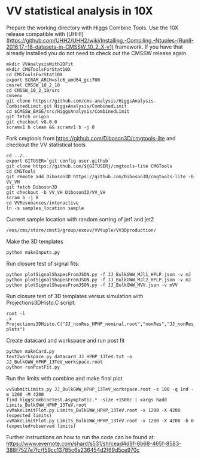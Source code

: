 # VV statistical analysis in 10X

Prepare the working directory with Higgs Combine Tools. Use the 10X release compatible with [UHH!](https://github.com/UHH2/UHH2/wiki/Installing,-Compiling,-Ntuples-(RunII-2016,17,-18-datasets-in-CMSSW_10_2_X-v1) framework. If you have that already installed you do
not need to check out the CMSSW release again.

```
mkdir VVAnalysisWith2DFit
mkdir CMGToolsForStat10X
cd CMGToolsForStat10X
export SCRAM_ARCH=slc6_amd64_gcc700
cmsrel CMSSW_10_2_10
cd CMSSW_10_2_10/src
cmsenv
git clone https://github.com/cms-analysis/HiggsAnalysis-CombinedLimit.git HiggsAnalysis/CombinedLimit
cd $CMSSW_BASE/src/HiggsAnalysis/CombinedLimit
git fetch origin
git checkout v8.0.0
scramv1 b clean && scramv1 b -j 8
```

Fork cmgtools from https://github.com/Diboson3D/cmgtools-lite and checkout the VV statistical tools

```
cd ../..
export GITUSER=`git config user.github`
git clone https://github.com/${GITUSER}/cmgtools-lite CMGTools
cd CMGTools
git remote add Diboson3D https://github.com/Diboson3D/cmgtools-lite -b VV_VH
git fetch Diboson3D
git checkout -b VV_VH Diboson3D/VV_VH
scram b -j 8
cd VVResonances/interactive
ln -s samples_location sample
```

Current sample location with random sorting of jet1 and jet2

```
/eos/cms/store/cmst3/group/exovv/VVtuple/VV3Dproduction/
```

Make the 3D templates
 
```
python makeInputs.py
```

Run closure test of signal fits:

```
python plotSignalShapesFromJSON.py -f JJ_BulkGWW_MJl1_HPLP.json -v mJ
python plotSignalShapesFromJSON.py -f JJ_BulkGWW_MJl2_HPLP.json -v mJ
python plotSignalShapesFromJSON.py -f JJ_BulkGWW_MVV.json -v mVV
```

Run closure test of 3D templates versus simulation with Projections3DHisto.C script:

```
root -l
.x  Projections3DHisto.C("JJ_nonRes_HPHP_nominal.root","nonRes","JJ_nonRes_2D_HPHP.root","histo","control-plots")
```

Create datacard and workspace and run post fit

```
python makeCard.py
text2workspace.py datacard_JJ_HPHP_13TeV.txt -o JJ_BulkGWW_HPHP_13TeV_workspace.root
python runPostFit.py
```

Run the limits with combine and make final plot

```
vvSubmitLimits.py JJ_BulkGWW_HPHP_13TeV_workspace.root -s 100 -q 1nd -m 1200 -M 4200
find higgsCombineTest.Asymptotic.* -size +1500c | xargs hadd Limits_BulkGWW_HPHP_13TeV.root
vvMakeLimitPlot.py Limits_BulkGWW_HPHP_13TeV.root -x 1200 -X 4200 (expected limits)
vvMakeLimitPlot.py Limits_BulkGWW_HPHP_13TeV.root -x 1200 -X 4200 -b 0 (expected+observed limits)
```

Further instructions on how to run the code can be found at:
https://www.evernote.com/shard/s531/sh/cead4d9f-6b68-465f-8583-388f7527e7fc/f59cc13785c6e236454d2f69d5ce970c

